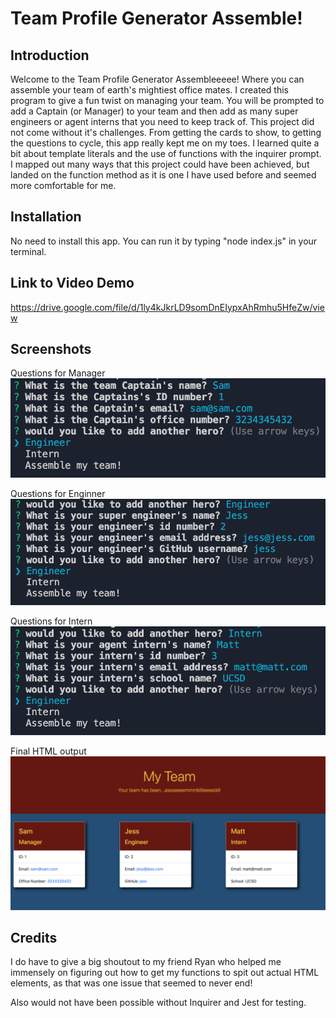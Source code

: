 # Team Profile Generator Assemble!

## Introduction

Welcome to the Team Profile Generator Assembleeeee! Where you can assemble your team of earth's mightiest office mates. I created this program to give a fun twist on managing your team. You will be prompted to add a Captain (or Manager) to your team and then add as many super engineers or agent interns that you need to keep track of. This project did not come without it's challenges. From getting the cards to show, to getting the questions to cycle, this app really kept me on my toes. I learned quite a bit about template literals and the use of functions with the inquirer prompt. I mapped out many ways that this project could have been achieved, but landed on the function method as it is one I have used before and seemed more comfortable for me.

## Installation

No need to install this app. You can run it by typing "node index.js" in your terminal.

## Link to Video Demo

https://drive.google.com/file/d/1ly4kJkrLD9somDnEIypxAhRmhu5HfeZw/view

## Screenshots

Questions for Manager
![Screenshot of manager questions](images/manager.png)

Questions for Enginner
![Screeshot of engineer questions](images/engineer.png)

Questions for Intern
![Screenshot of intern questions](images/intern.png)

Final HTML output
![Screenshot of finished html output](images/finished.png)

## Credits

I do have to give a big shoutout to my friend Ryan who helped me immensely on figuring out how to get my functions to spit out actual HTML elements, as that was one issue that seemed to never end!

Also would not have been possible without Inquirer and Jest for testing.